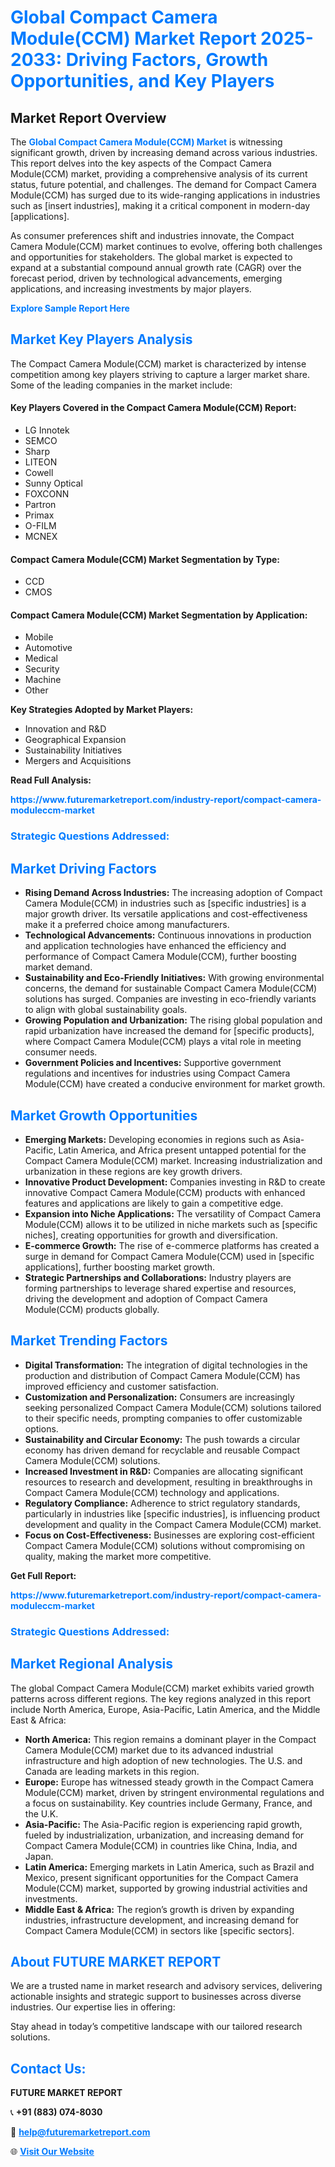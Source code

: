 <h1 style="color: #007BFF;">Global Compact Camera Module(CCM) Market Report 2025-2033: Driving Factors, Growth Opportunities, and Key Players</h1>

<section id="overview">
<h2>Market Report Overview</h2>
<p>The <a href="https://www.futuremarketreport.com/industry-report/compact-camera-moduleccm-market" style="color: #007BFF; text-decoration: none;"><strong>Global Compact Camera Module(CCM) Market</strong></a> is witnessing significant growth, driven by increasing demand across various industries. This report delves into the key aspects of the Compact Camera Module(CCM) market, providing a comprehensive analysis of its current status, future potential, and challenges. The demand for Compact Camera Module(CCM) has surged due to its wide-ranging applications in industries such as [insert industries], making it a critical component in modern-day [applications].</p>
<p>As consumer preferences shift and industries innovate, the Compact Camera Module(CCM) market continues to evolve, offering both challenges and opportunities for stakeholders. The global market is expected to expand at a substantial compound annual growth rate (CAGR) over the forecast period, driven by technological advancements, emerging applications, and increasing investments by major players.</p>
</section>

<section id="overview">
<p><a href="https://www.futuremarketreport.com/request-sample/reportId=43190" style="color: #007BFF; text-decoration: none;"><strong>Explore Sample Report Here</strong></a></p>
</section>

<section id="key-players">
<h2 style="color: #007BFF;">Market Key Players Analysis</h2>
<p>The Compact Camera Module(CCM) market is characterized by intense competition among key players striving to capture a larger market share. Some of the leading companies in the market include:</p>
<h4>Key Players Covered in the Compact Camera Module(CCM) Report:</h4>
<ul><li>LG Innotek</li><li>SEMCO</li><li>Sharp</li><li>LITEON</li><li>Cowell</li><li>Sunny Optical</li><li>FOXCONN</li><li>Partron</li><li>Primax</li><li>O-FILM</li><li>MCNEX</li></ul>
<h4>Compact Camera Module(CCM) Market Segmentation by Type:</h4>
<ul><li>CCD</li><li>CMOS</li></ul>

<h4>Compact Camera Module(CCM) Market Segmentation by Application:</h4>
<ul><li>Mobile</li><li>Automotive</li><li>Medical</li><li>Security</li><li>Machine</li><li>Other</li></ul>
<p><strong>Key Strategies Adopted by Market Players:</strong></p>
<ul>
<li>Innovation and R&D</li>
<li>Geographical Expansion</li>
<li>Sustainability Initiatives</li>
<li>Mergers and Acquisitions</li>
</ul>
</section>

<section>
<p><strong>Read Full Analysis: </strong></p><a href="https://www.futuremarketreport.com/industry-report/compact-camera-moduleccm-market" style="color: #007BFF; text-decoration: none;"><strong>https://www.futuremarketreport.com/industry-report/compact-camera-moduleccm-market</strong></a>
<h3 style="color: #007BFF;">Strategic Questions Addressed:</h3>
</section>

<section id="driving-factors">
<h2 style="color: #007BFF;">Market Driving Factors</h2>
<ul>
<li><strong>Rising Demand Across Industries:</strong> The increasing adoption of Compact Camera Module(CCM) in industries such as [specific industries] is a major growth driver. Its versatile applications and cost-effectiveness make it a preferred choice among manufacturers.</li>
<li><strong>Technological Advancements:</strong> Continuous innovations in production and application technologies have enhanced the efficiency and performance of Compact Camera Module(CCM), further boosting market demand.</li>
<li><strong>Sustainability and Eco-Friendly Initiatives:</strong> With growing environmental concerns, the demand for sustainable Compact Camera Module(CCM) solutions has surged. Companies are investing in eco-friendly variants to align with global sustainability goals.</li>
<li><strong>Growing Population and Urbanization:</strong> The rising global population and rapid urbanization have increased the demand for [specific products], where Compact Camera Module(CCM) plays a vital role in meeting consumer needs.</li>
<li><strong>Government Policies and Incentives:</strong> Supportive government regulations and incentives for industries using Compact Camera Module(CCM) have created a conducive environment for market growth.</li>
</ul>
</section>

<section id="growth-opportunities">
<h2 style="color: #007BFF;">Market Growth Opportunities</h2>
<ul>
<li><strong>Emerging Markets:</strong> Developing economies in regions such as Asia-Pacific, Latin America, and Africa present untapped potential for the Compact Camera Module(CCM) market. Increasing industrialization and urbanization in these regions are key growth drivers.</li>
<li><strong>Innovative Product Development:</strong> Companies investing in R&D to create innovative Compact Camera Module(CCM) products with enhanced features and applications are likely to gain a competitive edge.</li>
<li><strong>Expansion into Niche Applications:</strong> The versatility of Compact Camera Module(CCM) allows it to be utilized in niche markets such as [specific niches], creating opportunities for growth and diversification.</li>
<li><strong>E-commerce Growth:</strong> The rise of e-commerce platforms has created a surge in demand for Compact Camera Module(CCM) used in [specific applications], further boosting market growth.</li>
<li><strong>Strategic Partnerships and Collaborations:</strong> Industry players are forming partnerships to leverage shared expertise and resources, driving the development and adoption of Compact Camera Module(CCM) products globally.</li>
</ul>
</section>

<section id="trending-factors">
<h2 style="color: #007BFF;">Market Trending Factors</h2>
<ul>
<li><strong>Digital Transformation:</strong> The integration of digital technologies in the production and distribution of Compact Camera Module(CCM) has improved efficiency and customer satisfaction.</li>
<li><strong>Customization and Personalization:</strong> Consumers are increasingly seeking personalized Compact Camera Module(CCM) solutions tailored to their specific needs, prompting companies to offer customizable options.</li>
<li><strong>Sustainability and Circular Economy:</strong> The push towards a circular economy has driven demand for recyclable and reusable Compact Camera Module(CCM) solutions.</li>
<li><strong>Increased Investment in R&D:</strong> Companies are allocating significant resources to research and development, resulting in breakthroughs in Compact Camera Module(CCM) technology and applications.</li>
<li><strong>Regulatory Compliance:</strong> Adherence to strict regulatory standards, particularly in industries like [specific industries], is influencing product development and quality in the Compact Camera Module(CCM) market.</li>
<li><strong>Focus on Cost-Effectiveness:</strong> Businesses are exploring cost-efficient Compact Camera Module(CCM) solutions without compromising on quality, making the market more competitive.</li>
</ul>
</section>

<section>
<p><strong>Get Full Report: </strong></p><a href="https://www.futuremarketreport.com/industry-report/compact-camera-moduleccm-market" style="color: #007BFF; text-decoration: none;"><strong>https://www.futuremarketreport.com/industry-report/compact-camera-moduleccm-market</strong></a>
<h3 style="color: #007BFF;">Strategic Questions Addressed:</h3>
</section>


<section id="regional-analysis">
<h2 style="color: #007BFF;">Market Regional Analysis</h2>
<p>The global Compact Camera Module(CCM) market exhibits varied growth patterns across different regions. The key regions analyzed in this report include North America, Europe, Asia-Pacific, Latin America, and the Middle East & Africa:</p>
<ul>
<li><strong>North America:</strong> This region remains a dominant player in the Compact Camera Module(CCM) market due to its advanced industrial infrastructure and high adoption of new technologies. The U.S. and Canada are leading markets in this region.</li>
<li><strong>Europe:</strong> Europe has witnessed steady growth in the Compact Camera Module(CCM) market, driven by stringent environmental regulations and a focus on sustainability. Key countries include Germany, France, and the U.K.</li>
<li><strong>Asia-Pacific:</strong> The Asia-Pacific region is experiencing rapid growth, fueled by industrialization, urbanization, and increasing demand for Compact Camera Module(CCM) in countries like China, India, and Japan.</li>
<li><strong>Latin America:</strong> Emerging markets in Latin America, such as Brazil and Mexico, present significant opportunities for the Compact Camera Module(CCM) market, supported by growing industrial activities and investments.</li>
<li><strong>Middle East & Africa:</strong> The region’s growth is driven by expanding industries, infrastructure development, and increasing demand for Compact Camera Module(CCM) in sectors like [specific sectors].</li>
</ul>
</section>

<footer>
<h2 style="color: #007BFF;">About FUTURE MARKET REPORT</h2>
<p>We are a trusted name in market research and advisory services, delivering actionable insights and strategic support to businesses across diverse industries. Our expertise lies in offering:</p>

<p>Stay ahead in today’s competitive landscape with our tailored research solutions.</p>

<h2 style="color: #007BFF;">Contact Us:</h2>
<p><strong>FUTURE MARKET REPORT</strong></p>
<p>📞 <strong>+91 (883) 074-8030</strong></p>
<p>📧 <strong><a href="mailto:help@futuremarketreport.com" style="color: #007BFF;">help@futuremarketreport.com</a></strong></p>
<p>🌐 <strong><a href="https://www.futuremarketreport.com/" style="color: #007BFF;">Visit Our Website</a></strong></p>
</footer>